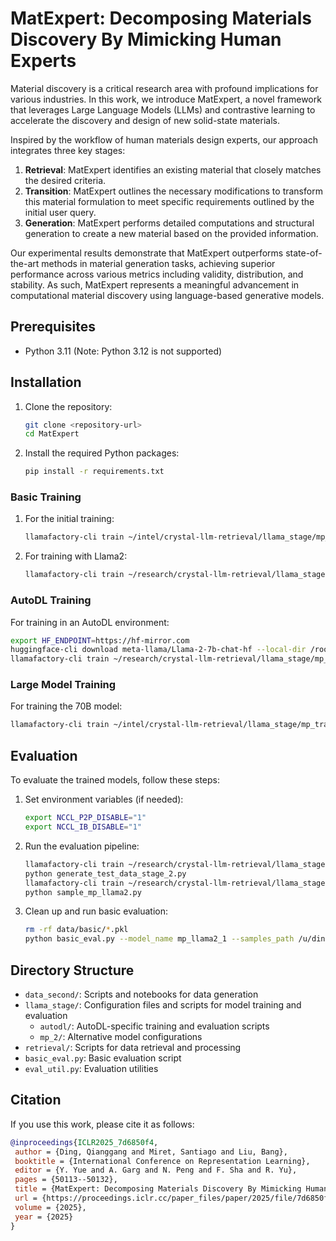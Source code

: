 # MatExpert: Decomposing Materials Discovery By Mimicking Human Experts

Material discovery is a critical research area with profound implications for various industries. In this work, we introduce MatExpert, a novel framework that leverages Large Language Models (LLMs) and contrastive learning to accelerate the discovery and design of new solid-state materials. 

Inspired by the workflow of human materials design experts, our approach integrates three key stages:

1. **Retrieval**: MatExpert identifies an existing material that closely matches the desired criteria.
2. **Transition**: MatExpert outlines the necessary modifications to transform this material formulation to meet specific requirements outlined by the initial user query.
3. **Generation**: MatExpert performs detailed computations and structural generation to create a new material based on the provided information.

Our experimental results demonstrate that MatExpert outperforms state-of-the-art methods in material generation tasks, achieving superior performance across various metrics including validity, distribution, and stability. As such, MatExpert represents a meaningful advancement in computational material discovery using language-based generative models.

## Prerequisites

- Python 3.11 (Note: Python 3.12 is not supported)

## Installation

1. Clone the repository:
   ```bash
   git clone <repository-url>
   cd MatExpert
   ```

2. Install the required Python packages:
   ```bash
   pip install -r requirements.txt
   ```

### Basic Training

1. For the initial training:
   ```bash
   llamafactory-cli train ~/intel/crystal-llm-retrieval/llama_stage/mp_train.yaml
   ```

2. For training with Llama2:
   ```bash
   llamafactory-cli train ~/research/crystal-llm-retrieval/llama_stage/mp_train_llama2.yaml
   ```

### AutoDL Training

For training in an AutoDL environment:
```bash
export HF_ENDPOINT=https://hf-mirror.com
huggingface-cli download meta-llama/Llama-2-7b-chat-hf --local-dir /root/autodl-tmp/Llama-2-7b-chat-hf --token <your-hf-token>
llamafactory-cli train ~/research/crystal-llm-retrieval/llama_stage/mp_train_llama2_autodl.yaml
```

### Large Model Training

For training the 70B model:
```bash
llamafactory-cli train ~/intel/crystal-llm-retrieval/llama_stage/mp_train_70B.yaml
```

## Evaluation

To evaluate the trained models, follow these steps:

1. Set environment variables (if needed):
   ```bash
   export NCCL_P2P_DISABLE="1"
   export NCCL_IB_DISABLE="1"
   ```

2. Run the evaluation pipeline:
   ```bash
   llamafactory-cli train ~/research/crystal-llm-retrieval/llama_stage/autodl/mp_prediction_test_llama2.yaml
   python generate_test_data_stage_2.py
   llamafactory-cli train ~/research/crystal-llm-retrieval/llama_stage/autodl/mp_prediction_test_stage_2_llama2.yaml
   python sample_mp_llama2.py
   ```

3. Clean up and run basic evaluation:
   ```bash
   rm -rf data/basic/*.pkl
   python basic_eval.py --model_name mp_llama2_1 --samples_path /u/dingqian/intel/crystal-llm-retrieval/llama_stage/mp_llama2_1_samples.csv
   ```

## Directory Structure

- `data_second/`: Scripts and notebooks for data generation
- `llama_stage/`: Configuration files and scripts for model training and evaluation
  - `autodl/`: AutoDL-specific training and evaluation scripts
  - `mp_2/`: Alternative model configurations
- `retrieval/`: Scripts for data retrieval and processing
- `basic_eval.py`: Basic evaluation script
- `eval_util.py`: Evaluation utilities

## Citation

If you use this work, please cite it as follows:

```bibtex
@inproceedings{ICLR2025_7d6850f4,
 author = {Ding, Qianggang and Miret, Santiago and Liu, Bang},
 booktitle = {International Conference on Representation Learning},
 editor = {Y. Yue and A. Garg and N. Peng and F. Sha and R. Yu},
 pages = {50113--50132},
 title = {MatExpert: Decomposing Materials Discovery By Mimicking Human Experts},
 url = {https://proceedings.iclr.cc/paper_files/paper/2025/file/7d6850f4c82520793f738d98a72aab9d-Paper-Conference.pdf},
 volume = {2025},
 year = {2025}
}
```